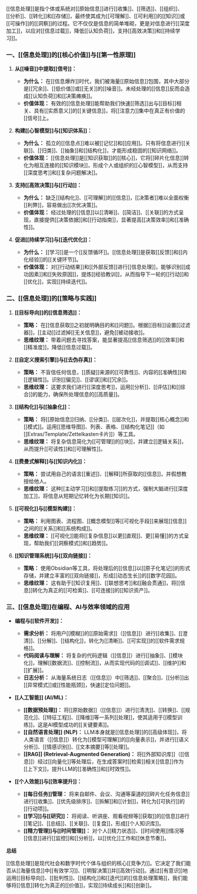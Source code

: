 [[信息处理]]是指个体或系统对[[原始信息]]进行[[收集]]、[[筛选]]、[[组织]]、[[分析]]、[[转化]]和[[存储]]，最终使其成为[[可理解]]、[[可利用]]的[[知识]]或[[可操作]]的[[洞察]]的过程。它不仅仅是信息的简单堆砌，更是对信息进行[[深度加工]]，以应对[[信息过载]]，降低[[认知负荷]]，支持[[高效决策]]和[[持续学习]]。

### 一、[[信息处理]]的[[核心价值]]与[[第一性原理]]

1.  **从[[噪音]]中提取[[信号]]：**
    *   **为什么：** 在[[信息爆炸]]时代，我们被海量[[原始信息]]包围，其中大部分是[[冗余]]、[[低价值]]或[[无关]]的[[噪音]]。未经处理的[[信息]]反而会造成[[认知负荷]]和[[决策瘫痪]]。
    *   **价值体现：** 有效的[[信息处理]]能帮助我们快速[[筛选]]出与[[目标]]相关、具有[[实质意义]]的[[关键信息]]，将[[注意力]]集中在真正有价值的[[信号]]上。

2.  **构建[[心智模型]]与[[知识体系]]：**
    *   **为什么：** 孤立的[[信息点]]难以被[[记忆]]和[[应用]]。只有将信息进行[[关联]]、[[归类]]、[[抽象]]和[[结构化]]，才能形成稳固的[[知识网络]]。
    *   **价值体现：** [[信息处理]]是[[知识获取]]的[[核心]]，它将[[碎片化信息]]转化为相互连接的[[知识模块]]，形成个人或组织的[[心智模型]]，从而支持[[深度思考]]和[[复杂问题解决]]。

3.  **支持[[高效决策]]与[[行动]]：**
    *   **为什么：** 缺乏[[结构化]]、[[可理解]]的[[信息]]，[[决策者]]难以全面权衡[[利弊]]，容易做出[[次优决策]]。
    *   **价值体现：** 经过处理的[[信息]]以[[清晰]]、[[简洁]]、[[关联]]的方式呈现，直接提供[[决策依据]]和[[行动指南]]，显著提高[[决策效率]]和[[准确性]]。

4.  **促进[[持续学习]]与[[迭代优化]]：**
    *   **为什么：** [[学习]]是一个[[反馈循环]]。[[信息处理]]是获取[[反馈]]和[[内化经验]]的[[关键环节]]。
    *   **价值体现：** 对[[行动结果]]和[[外部反馈]]进行[[信息处理]]，能够识别[[成功因素]]和[[失败原因]]，提炼[[经验教训]]，从而指导下一轮的[[行动]]和[[优化]]，实现[[持续迭代]]。

### 二、[[信息处理]]的[[策略与实践]]

1.  **[[目标导向]]的[[信息筛选]]：**
    *   **策略：** 在[[信息获取]]之初就明确目的和[[问题]]。根据[[目标]]设置[[过滤器]]，[[主动]]过滤掉[[无关信息]]，避免[[被动接收]]。
    *   **思维纹理：** 带着问题去寻找答案，能显著提高[[信息筛选]]的[[效率]]和[[精准度]]，降低[[信息过载]]。

2.  **[[自定义搜索引擎]]与[[去伪存真]]：**
    *   **策略：** 不盲信任何信息，[[质疑]]来源的[[可靠性]]、内容的[[准确性]]和[[逻辑性]]。识别[[偏见]]、[[谬误]]和[[冗余]]。
    *   **思维纹理：** 这要求我们进行[[深度思考]]，运用[[分析]]、[[评估]]和[[综合]]的能力，确保所处理信息的[[高质量]]。

3.  **[[结构化]]与[[抽象化]]：**
    *   **策略：** 将[[原始信息]]归纳、[[分类]]、[[层次化]]，并提取[[核心概念]]和[[模式]]。运用[[思维导图]]、列表、表格、[[结构化笔记]]（如[[Extras/Template/Zettelkasten卡片]]）等工具。
    *   **思维纹理：** 将复杂信息简化为[[可管理]]的[[块]]，并建立[[逻辑关系]]，从而提升[[可读性]]和[[可理解性]]。

4.  **[[费曼式解释]]与[[知识内化]]：**
    *   **策略：** 尝试用自己的语言[[重述]]、[[解释]]所获取的[[信息]]，并假想教授给他人。
    *   **思维纹理：** 这种[[主动学习]]和[[提取练习]]的方式，强制大脑进行[[深度加工]]，将信息从短期记忆转化为长期[[知识]]。

5.  **[[可视化]]与[[模型构建]]：**
    *   **策略：** 利用图表、流程图、[[概念模型]]等[[可视化手段]]来展现[[信息]]之间的[[关系]]和[[系统构成]]。
    *   **思维纹理：** [[可视化]]能将[[复杂信息]]以更[[直观]]、更[[易懂]]的方式呈现，帮助我们[[洞察模式]]和[[趋势]]。

6.  **[[知识管理系统]]与[[双向链接]]：**
    *   **策略：** 使用Obsidian等工具，将处理后的[[信息]]以[[原子化笔记]]的形式存储，并建立丰富的[[双向链接]]，形成[[动态生长]]的[[数字花园]]。
    *   **思维纹理：** 这有助于[[知识复用]]、[[联想思考]]和[[融会贯通]]，将[[信息]]转化为真正的[[可检索]]、[[可连接]]的[[知识资产]]。

### 三、[[信息处理]]在编程、AI与效率领域的应用

*   **编程与[[软件开发]]：**
    *   **需求分析：** 将用户[[模糊]]的[[原始需求]]（[[信息]]）进行[[收集]]、[[澄清]]、[[分解]]、[[结构化]]，转化为[[清晰]]、[[可实现]]的[[软件需求规格]]。
    *   **代码阅读与理解：** 将复杂的代码逻辑（[[信息]]）进行[[抽象]]、[[模块化]]，理解[[数据流]]、[[控制流]]，从而实现代码的[[调试]]、[[维护]]和[[扩展]]。
    *   **日志分析：** 从海量系统日志（[[信息]]）中[[筛选]]、[[聚合]]、[[分析]]出[[异常模式]]或[[性能瓶颈]]，快速[[定位问题]]。

*   **[[人工智能]] (AI/ML)：**
    *   **[[数据预处理]]：** 将[[原始数据]]（[[信息]]）进行[[清洗]]、[[转换]]、[[规范化]]、[[特征工程]]、[[降维]]等一系列[[处理]]，使其适用于[[模型训练]]，这是AI模型成功的[[关键要素]]。
    *   **[[自然语言处理]] (NLP)：** LLM本身就是[[信息处理]]的[[高级体现]]，将人类语言（[[信息]]）转化为[[模型可理解]]的[[向量表示]]，并进行[[语义分析]]、[[情感识别]]、[[文本摘要]]等[[处理]]。
    *   **[[RAG]] (Retrieval-Augmented Generation)：** 将[[外部知识库]]（[[信息]]）经过[[向量化]]等处理后，在生成答案时[[检索]]相关[[信息]]作为[[上下文]]，提升LLM的[[准确性]]和[[时效性]]。

*   **[[个人效能]]与[[效率提升]]：**
    *   **[[每日任务]]管理：** 将来自邮件、会议、沟通等渠道的[[碎片化任务信息]]进行[[收集]]、[[优先级排序]]、[[拆解]]和[[计划]]，转化为[[可执行]]的[[行动项]]。
    *   **[[学习]]与[[研究]]：** 将阅读、听讲座、观看视频等[[获取]]的[[信息]]进行[[笔记]]、[[总结]]、[[关联]]、[[复盘]]，形成[[个人知识库]]。
    *   **[[精力管理]]与[[时间管理]]：** 对个人[[精力状态]]、[[时间使用]]情况等[[信息]]进行[[监控]]和[[分析]]，以[[优化]]工作和[[休息节奏]]。

**总结**

[[信息处理]]是现代社会和数字时代个体与组织的核心[[竞争力]]。它决定了我们能否从[[海量信息]]中[[有效学习]]、[[明智决策]]并[[高效行动]]。通过[[有意识]]地运用[[目标导向]]、[[批判性]]、[[结构化]]和[[迭代]]的[[信息处理策略]]，我们能够将[[信息]]转化为真正的[[价值]]，实现[[持续成长]]和[[创新]]。